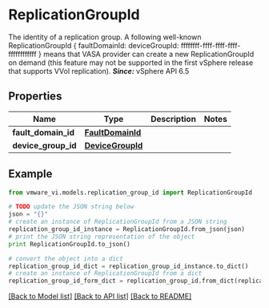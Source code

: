 # ReplicationGroupId

The identity of a replication group.  A following well-known ReplicationGroupId  {  faultDomainId: <a validfaultdomainid>  deviceGroupId: ffffffff-ffff-ffff-ffff-ffffffffffff  }  means that VASA provider can create a new ReplicationGroupId on demand (this feature may not be supported in the first vSphere release that supports VVol replication).  ***Since:*** vSphere API 6.5 

## Properties
Name | Type | Description | Notes
------------ | ------------- | ------------- | -------------
**fault_domain_id** | [**FaultDomainId**](FaultDomainId.md) |  | 
**device_group_id** | [**DeviceGroupId**](DeviceGroupId.md) |  | 

## Example

```python
from vmware_vi.models.replication_group_id import ReplicationGroupId

# TODO update the JSON string below
json = "{}"
# create an instance of ReplicationGroupId from a JSON string
replication_group_id_instance = ReplicationGroupId.from_json(json)
# print the JSON string representation of the object
print ReplicationGroupId.to_json()

# convert the object into a dict
replication_group_id_dict = replication_group_id_instance.to_dict()
# create an instance of ReplicationGroupId from a dict
replication_group_id_form_dict = replication_group_id.from_dict(replication_group_id_dict)
```
[[Back to Model list]](../README.md#documentation-for-models) [[Back to API list]](../README.md#documentation-for-api-endpoints) [[Back to README]](../README.md)


